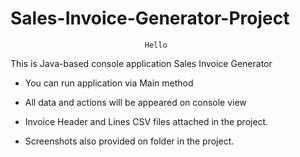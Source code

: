 # Sales-Invoice-Generator-Project

                                  Hello 

This is Java-based console application Sales Invoice Generator

- You can run application via Main method 

- All data and actions will be appeared on console view 

- Invoice Header and Lines CSV files attached in the project.

- Screenshots also provided on folder in the project.

